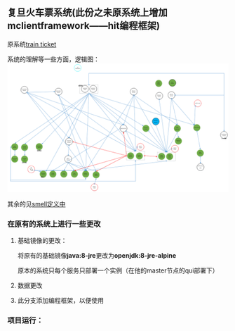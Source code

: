 ## 复旦火车票系统(此份之未原系统上增加 mclientframework——hit编程框架)
原系统[train ticket](https://github.com/FudanSELab/train-ticket)

系统的理解等一些方面，逻辑图：
![](./image/luoji.png)

其余的见[smell定义中](http//60.205.188.102:8080/issue/MCS-87)
### 在原有的系统上进行一些更改



1. 基础镜像的更改：

   将原有的基础镜像**java:8-jre**更改为**openjdk:8-jre-alpine**

   原本的系统只每个服务只部署一个实例（在他的master节点的qui部署下）

2. 数据更改
3. 此分支添加编程框架，以便使用

### 项目运行：